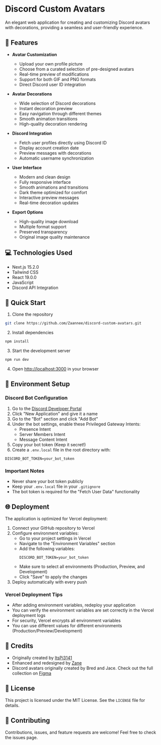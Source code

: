 # Discord Custom Avatars

An elegant web application for creating and customizing Discord avatars with decorations, providing a seamless and user-friendly experience.

## 🌟 Features

- **Avatar Customization**
  - Upload your own profile picture
  - Choose from a curated selection of pre-designed avatars
  - Real-time preview of modifications
  - Support for both GIF and PNG formats
  - Direct Discord user ID integration

- **Avatar Decorations**
  - Wide selection of Discord decorations
  - Instant decoration preview
  - Easy navigation through different themes
  - Smooth animation transitions
  - High-quality decoration rendering

- **Discord Integration**
  - Fetch user profiles directly using Discord ID
  - Display account creation date
  - Preview messages with decorations
  - Automatic username synchronization

- **User Interface**
  - Modern and clean design
  - Fully responsive interface
  - Smooth animations and transitions
  - Dark theme optimized for comfort
  - Interactive preview messages
  - Real-time decoration updates

- **Export Options**
  - High-quality image download
  - Multiple format support
  - Preserved transparency
  - Original image quality maintenance

## 💻 Technologies Used

- Next.js 15.2.0
- Tailwind CSS
- React 19.0.0
- JavaScript
- Discord API Integration

## 🚀 Quick Start

1. Clone the repository
```bash
git clone https://github.com/Zaannee/discord-custom-avatars.git
```

2. Install dependencies
```bash
npm install
```

3. Start the development server
```bash
npm run dev
```

4. Open [http://localhost:3000](http://localhost:3000) in your browser

## 🔧 Environment Setup

### Discord Bot Configuration

1. Go to the [Discord Developer Portal](https://discord.com/developers/applications)
2. Click "New Application" and give it a name
3. Go to the "Bot" section and click "Add Bot"
4. Under the bot settings, enable these Privileged Gateway Intents:
   - Presence Intent
   - Server Members Intent
   - Message Content Intent
5. Copy your bot token (Keep it secret!)
6. Create a `.env.local` file in the root directory with:
```env
DISCORD_BOT_TOKEN=your_bot_token
```

### Important Notes
- Never share your bot token publicly
- Keep your `.env.local` file in your `.gitignore`
- The bot token is required for the "Fetch User Data" functionality

## 🌐 Deployment

The application is optimized for Vercel deployment:

1. Connect your GitHub repository to Vercel
2. Configure environment variables:
   - Go to your project settings in Vercel
   - Navigate to the "Environment Variables" section
   - Add the following variables:
     ```
     DISCORD_BOT_TOKEN=your_bot_token
     ```
   - Make sure to select all environments (Production, Preview, and Development)
   - Click "Save" to apply the changes
3. Deploy automatically with every push

### Vercel Deployment Tips
- After adding environment variables, redeploy your application
- You can verify the environment variables are set correctly in the Vercel deployment logs
- For security, Vercel encrypts all environment variables
- You can use different values for different environments (Production/Preview/Development)

## 👥 Credits

- Originally created by [ItsPi3141](https://github.com/ItsPi3141)
- Enhanced and redesigned by [Zane](https://github.com/Zaannee)
- Discord avatars originally created by Bred and Jace. Check out the full collection on [Figma](https://www.figma.com/@bred)

## 📝 License

This project is licensed under the MIT License. See the `LICENSE` file for details.

## 🤝 Contributing

Contributions, issues, and feature requests are welcome! Feel free to check the issues page. 